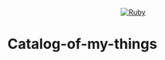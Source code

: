 <div align="center">

  [![Ruby](https://cdn.emojidex.com/emoji/px128/Ruby.png "Ruby") ](https://www.ruby-lang.org)
</div>

# Catalog-of-my-things